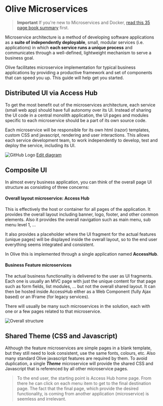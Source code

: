 # Olive Microservices

> **Important** If you're new to Microservices and Docker, [read this 35 page book summary](https://docs.google.com/document/d/1tmvhoywkvPwl6I5jkX3aS71zcjm_1ecOOi-7_z886zU/edit?usp=sharing) first.

Microservice architecture is a method of developing software applications as a **suite of independently deployable**, small, modular services (i.e. applications) in which **each service runs a unique process** and communicates through a well-defined, lightweight mechanism to serve a business goal.

Olive facilitates microservice implementation for typical business applications by providing a productive framework and set of components that can speed you up. This guide will help get you started.

## Distributed UI via Access Hub 
To get the most benefit out of the microservices architecture, each service (small web app) should have full autonomy over its UI. Instead of sharing the UI code in a central monolith application, the UI pages and modules specific to each microservice should be a part of its own source code.

Each microservice will be responsible for its own html (razor) templates, custom CSS and javascript, rendering and user interactions. This allows each service development team, to work independently to develop, test and deploy the service, including its UI.

![GitHub Logo](AccessHub.png)
[Edit diagram](https://www.draw.io/?url=https://raw.githubusercontent.com/Geeksltd/Olive/master/docs/Microservices/AccessHub.png)


## Composite UI
In almost every business application, you can think of the overall page UI structure as consisting of three concerns:

#### Overall layout microservice: Access Hub
This is effectively the host or container for all pages of the application. It provides the overall layout including banner, logo, footer, and other common elements. Also it provides the overall navigation such as main menu, sub menu level 1, ...

It also provides a placeholder where the UI fragment for the actual features (unique pages) will be displayed inside the overall layout, so to the end user everything seems integrated and consistent.

In Olive this is implemented through a single application named **AccessHub**.

#### Business Feature microservices
The actual business functionality is delivered to the user as UI fragments. Each one is usually an MVC page with just the unique content for that page such as form fields, list modules, ... but not the overall shared layout. It can then be hosted inside AccessHub either as a Web Component (fully Ajax based) or an IFrame (for legacy services).

There will usually be many such microservices in the solution, each with one or a few pages related to that microservice.

![Overall structure](https://i.imgur.com/EqqTjDy.jpg)

## Shared Theme (CSS and Javascript)
Although the feature microservices are simple pages in a blank template, but they still need to look consistent, use the same fonts, colours, etc. Also many standard Olive javascript features are required by them. To avoid duplication, a single ***Theme*** microservice will provide the shared CSS and Javascript that is referenced by all other microservice pages.

> To the end user, the starting point is Access Hub home page. From there he can click on each menu item to get to the final destination page. The fact that the final page, which provide the desired functionality, is coming from another application (microservice) is seemless and irrelevant.
